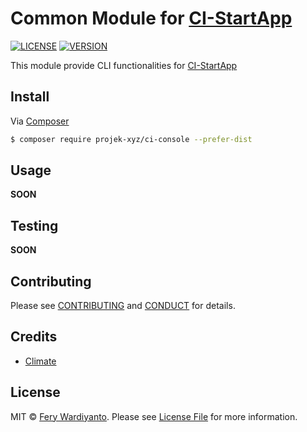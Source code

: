 # Common Module for [CI-StartApp](https://github.com/projek-xyz/ci-startapp)

[![LICENSE](https://img.shields.io/packagist/l/projek-xyz/ci-console.svg?style=flat-square)](LICENSE.md)
[![VERSION](https://img.shields.io/packagist/v/projek-xyz/ci-console.svg?style=flat-square)](https://github.com/projek-xyz/ci-console/releases)

This module provide CLI functionalities for [CI-StartApp](https://github.com/projek-xyz/ci-startapp)

## Install

Via [Composer](https://getcomposer.org/)

```bash
$ composer require projek-xyz/ci-console --prefer-dist
```

## Usage

**SOON**

## Testing

**SOON**

## Contributing

Please see [CONTRIBUTING](CONTRIBUTING.md) and [CONDUCT](CONDUCT.md) for details.

## Credits

- [Climate](http://climate.thephpleague.com)

## License

MIT © [Fery Wardiyanto](http://feryardiant.me). Please see [License File](LICENSE.md) for more information.
